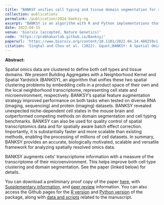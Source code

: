 ```yaml
---
title: "BANKSY unifies cell typing and tissue domain segmentation for scalable spatial omics data analysis"
collection: publications
permalink: /publication/2024-banksy-ng
excerpt: "BANKSY is an algorithm with R and Python implementations that identifies both cell types and tissue domains from spatially-resolved -omics data by incorporating spatial kernels capturing microenvironmental information, applicable to a range of spatially-resolved technologies, and scalable to millions of cells.<br/><img src='/images/banksy_fig1.png'>"
date: 2022-04-15
venue: 'biorxiv (accepted, Nature Genetics)'
code: 'https://prabhakarlab.github.io/Banksy/'
paperurl: 'https://www.biorxiv.org/content/10.1101/2022.04.14.488259v1.full'
citation: 'Singhal and Chou et al. (2022). &quot;BANKSY: A Spatial Omics Algorithm that Unifies Cell Type Clustering and Tissue Domain Segmentation.&quot; <i>bioarxiv</i>. 1(1).'
---
```


**Abstract:**

Spatial omics data are clustered to define both cell types and tissue domains. We present Building Aggregates with a Neighborhood Kernel and Spatial Yardstick (BANKSY), an algorithm that unifies these two spatial clustering problems by embedding cells in a product space of their own and the local neighborhood transcriptome, representing cell state and microenvironment, respectively. BANKSY’s spatial feature augmentation strategy improved performance on both tasks when tested on diverse RNA (imaging, sequencing) and protein (imaging) datasets. BANKSY revealed unexpected niche-dependent cell states in the mouse brain and outperformed competing methods on domain segmentation and cell typing benchmarks. BANKSY can also be used for quality control of spatial transcriptomics data and for spatially aware batch effect correction. Importantly, it is substantially faster and more scalable than existing methods, enabling the processing of millions of cell datasets. In summary, BANKSY provides an accurate, biologically motivated, scalable and versatile framework for analyzing spatially resolved omics data.

[](/images/banksy_schematic_1.png)
BANKSY augments cells' transcriptome information with a measure of the transcriptome of their microenvironment. This helps improve both cell type clustering and domain segmentation. See the paper (linked below) for details. 

You can download a preliminary proof copy of the paper [here](/files/41588_2024_1664_Author.pdf), with [Supplementary information](/files/41588_2024_1664_MOESM1_ESM.pdf), and [peer review](/files/41588_2024_1664_MOESM3_ESM.pdf) information. You can also access the Github pages for the [R version](https://prabhakarlab.github.io/Banksy/) and [Python version](https://github.com/prabhakarlab/Banksy_py) of the package, along with [data and scripts](https://zenodo.org/records/10258795) related to the manuscript. 

